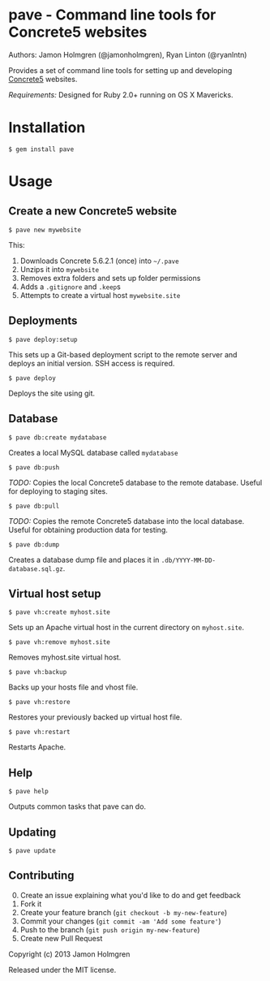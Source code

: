 # pave - Command line tools for Concrete5 websites

Authors: Jamon Holmgren (@jamonholmgren), Ryan Linton (@ryanlntn)

Provides a set of command line tools for setting up and developing [Concrete5](http://www.concrete5.org/) websites.

*Requirements:* Designed for Ruby 2.0+ running on OS X Mavericks.

# Installation

    $ gem install pave

# Usage

## Create a new Concrete5 website

    $ pave new mywebsite

This:

1. Downloads Concrete 5.6.2.1 (once) into `~/.pave`
2. Unzips it into `mywebsite`
3. Removes extra folders and sets up folder permissions
4. Adds a `.gitignore` and `.keep`s
5. Attempts to create a virtual host `mywebsite.site`

## Deployments

    $ pave deploy:setup

This sets up a Git-based deployment script to the remote server and deploys an initial version. SSH access is required.

    $ pave deploy

Deploys the site using git.

## Database

    $ pave db:create mydatabase

Creates a local MySQL database called `mydatabase`

    $ pave db:push

*TODO:* Copies the local Concrete5 database to the remote database. Useful for deploying to staging sites.

    $ pave db:pull

*TODO:* Copies the remote Concrete5 database into the local database. Useful for obtaining production data for testing.

    $ pave db:dump

Creates a database dump file and places it in `.db/YYYY-MM-DD-database.sql.gz`.

## Virtual host setup

    $ pave vh:create myhost.site

Sets up an Apache virtual host in the current directory on `myhost.site`.

    $ pave vh:remove myhost.site

Removes myhost.site virtual host.

    $ pave vh:backup

Backs up your hosts file and vhost file.

    $ pave vh:restore

Restores your previously backed up virtual host file.

    $ pave vh:restart

Restarts Apache.

## Help

    $ pave help

Outputs common tasks that pave can do.

## Updating

    $ pave update

## Contributing

0. Create an issue explaining what you'd like to do and get feedback
1. Fork it
2. Create your feature branch (`git checkout -b my-new-feature`)
3. Commit your changes (`git commit -am 'Add some feature'`)
4. Push to the branch (`git push origin my-new-feature`)
5. Create new Pull Request

Copyright (c) 2013 Jamon Holmgren

Released under the MIT license.
